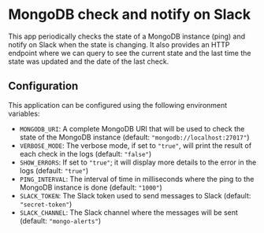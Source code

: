 # MongoDB check and notify on Slack

This app periodically checks the state of a MongoDB instance (ping) and notify on Slack when the state is changing.
It also provides an HTTP endpoint where we can query to see the current state and the last time the state was updated and the date of the last check.

## Configuration

This application can be configured using the following environment variables:

- `MONGODB_URI`: A complete MongoDB URI that will be used to check the state of the MongoDB instance (default: `"mongodb://localhost:27017"`)
- `VERBOSE_MODE`: The verbose mode, if set to `"true"`, will print the result of each check in the logs (default: `"false"`)
- `SHOW_ERRORS`: If set to `"true"`; it will display more details to the error in the logs (default: `"true"`)
- `PING_INTERVAL`: The interval of time in milliseconds where the ping to the MongoDB instance is done (default: `"1000"`)
- `SLACK_TOKEN`: The Slack token used to send messages to Slack (default: `"secret-token"`)
- `SLACK_CHANNEL`: The Slack channel where the messages will be sent (default: `"mongo-alerts"`)
